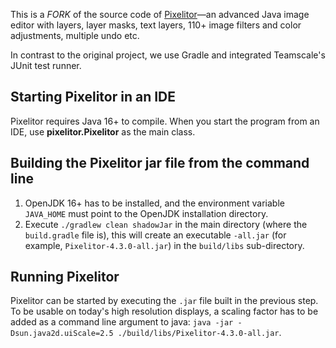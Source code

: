 This is a *FORK* of the source code of [Pixelitor](https://pixelitor.sourceforge.io/)—an advanced Java image editor with layers, layer masks, text layers, 110+ image filters and color adjustments, multiple undo etc.

In contrast to the original project, we use Gradle and integrated
Teamscale's JUnit test runner.


## Starting Pixelitor in an IDE

Pixelitor requires Java 16+ to compile. When you start the program from an IDE, 
use **pixelitor.Pixelitor** as the main class.

## Building the Pixelitor jar file from the command line

1. OpenJDK 16+ has to be installed, and the environment variable `JAVA_HOME` 
must point to the OpenJDK installation directory.
2. Execute `./gradlew clean shadowJar` in the main directory (where the `build.gradle` file is), 
this will create an executable `-all.jar` (for example, `Pixelitor-4.3.0-all.jar`) 
in the `build/libs` sub-directory. 

## Running Pixelitor

Pixelitor can be started by executing the `.jar` file built in the previous step.
To be usable on today's high resolution displays, a scaling factor has to be
added as a command line argument to java: `java -jar -Dsun.java2d.uiScale=2.5 ./build/libs/Pixelitor-4.3.0-all.jar`.


